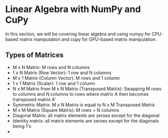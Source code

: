 # Linear Algebra with NumPy and CuPy

In this section, we will be covering linear algebra and using numpy for CPU-based matrix manipulation and cupy for GPU-based matrix manipulation.

## Types of Matrices

* M x N Matrix: M rows and N columns
* 1 x N Matrix (Row Vector): 1 row and N columns
* M x 1 Matrix (Column Vector): M rows and 1 column
* 1 x 1 Matrix (Scalar): 1 row and 1 column
* N x M Matrix from M x N Matrix (Transposed Matrix): Swapping M rows to columns and N columns to rows where matrix $A$ then becomes transposed matrix $A\prime$
* Symmetric Matrix: M x N Matrix is equal to N x M Transposed Matrix
* M x M Matrix (Square Matrix): M rows = N columns
* Diagonal Matrix: all matrix elements are zeroes except for the diagonal
* Identity matrix: all matrix elements are zeroes except for the diagonals being 1's 
* 

